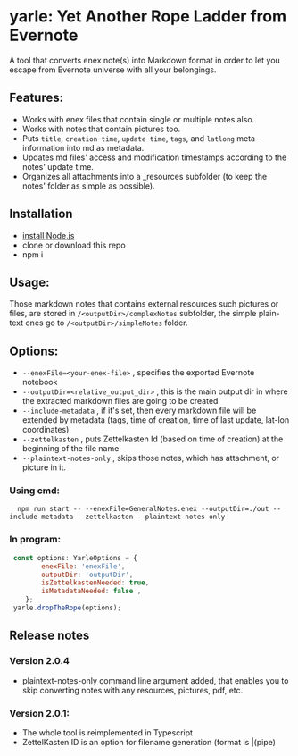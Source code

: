 

# yarle: Yet Another Rope Ladder from Evernote

A tool that converts enex note(s) into Markdown format in order to let you escape from Evernote universe with all your belongings.

## Features:

- Works with enex files that contain single or multiple notes also.
- Works with notes that contain pictures too.
- Puts `title`, `creation time`, `update time`, `tags`, and `latlong` meta-information into md as metadata.
- Updates md files' access and modification timestamps according to the notes' update time.
- Organizes all attachments into a _resources subfolder (to keep the notes' folder as simple as possible).

## Installation

 - [install Node.js](https://nodejs.org/en/download/)
 - clone or download this repo
 - npm i
 
## Usage:

Those markdown notes that contains external resources such pictures or files, are stored in `/<outputDir>/complexNotes` subfolder, the simple plain-text ones go to `/<outputDir>/simpleNotes` folder.

## Options:

 - ```--enexFile=<your-enex-file>``` , specifies the exported Evernote notebook
 - ```--outputDir=<relative_output_dir>``` , this is the main output dir in where the extracted markdown files are going to be created
 - ```--include-metadata``` , if it's set, then every markdown file will be extended by metadata (tags, time of creation, time of last update, lat-lon coordinates) 
 - ```--zettelkasten``` , puts Zettelkasten Id (based on time of creation) at the beginning of the file name
 - ```--plaintext-notes-only``` , skips those notes, which has attachment, or picture in it.

### Using cmd: 
```shell
  npm run start -- --enexFile=GeneralNotes.enex --outputDir=./out --include-metadata --zettelkasten --plaintext-notes-only
```

### In program: 

```javascript
 const options: YarleOptions = {
        enexFile: 'enexFile',
        outputDir: 'outputDir',
        isZettelkastenNeeded: true,
        isMetadataNeeded: false ,
    };
 yarle.dropTheRope(options);
```

## Release notes

### Version 2.0.4

 - plaintext-notes-only command line argument added, that enables you to skip converting notes with any resources, pictures, pdf, etc.

### Version 2.0.1: 

 - The whole tool is reimplemented in Typescript
 - ZettelKasten ID is an option for filename generation (format is <id>|(pipe) <title>.md or <id>.md if there is no title)

### version 1.2.0, fixes and improvements:

- File name conventions changed (whitespaces are generated instead of underscores)
- Metadata is moved at the end of the text and transformed as code snippet (looks better in Ulysses)
- Fix on HTML to MD conversion (turndown package is configured better to do not add multiple newline characters )
